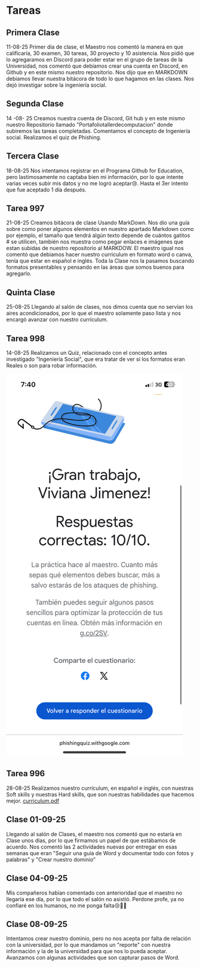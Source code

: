 # Tareas

## Primera Clase

11-08-25
Primer día de clase, el Maestro nos comentó la manera en que calificaría, 30 examen, 30 tareas, 30 proyecto y 10 asistencia.
Nos pidió que lo agregaramos en Discord para poder estar en el grupo de tareas de la Universidad, nos comentó que debíamos crear una cuenta en Discord, en Github y en este mismo nuestro repositorio. Nos dijo que en MARKDOWN debiamos llevar nuestra bitácora de todo lo que hagamos en las clases. Nos dejó investigar sobre la ingeniería social.

## Segunda Clase 

14 -08- 25
Creamos nuestra cuenta de Discord, Git hub y en este mismo nuestro Repositorio llamado "Portafoliotallerdecomputacion" donde subiremos las tareas completadas.
Comentamos el concepto de Ingeniería social. Realizamos el quiz de Phishing.

## Tercera Clase

18-08-25
Nos intentamos registrar en el Programa Github for Education, pero lastimosamente no captaba bien mi información, por lo que intente varias veces subir mis datos y no me logró aceptar😢. Hasta el 3er intento que fue aceptado 1 día después.

## Tarea 997

21-08-25
Creamos bitácora de clase Usando MarkDown.
Nos dio una guía sobre como poner algunos elementos en nuestro apartado Markdown como por ejemplo, el tamaño que tendrá algún texto depende de cuántos gatitos # se utilicen, también nos muestra como pegar enlaces e imágenes que estan subidas de nuestro repositorio al MARKDOW.
El maestro igual nos comentó que debiamos hacer nuestro currículum en formato word o canva, tenía que estar en español e inglés. Toda la Clase nos la pasamos buscando formatos presentables y pensando en las áreas que somos buenos para agregarlo.

## Quinta Clase

25-08-25
Llegando al salón de clases, nos dimos cuenta que no servían los aires acondicionados, por lo que el maestro solamente paso lista y nos encargó avanzar con nuestro currículum. 

## Tarea 998
14-08-25 Realizamos un Quiz, relacionado con el concepto antes investigado "Ingeniería Social", que era tratar de ver si los formatos eran Reales o son para robar información.

![alt text](Tareadephishing.png)


## Tarea 996 
28-08-25 Realizamos nuestro currículum, en español e inglés, con nuestras Soft skills y nuestras Hard skills, que son nuestras habilidades que hacemos mejor.
[curriculum.pdf](https://github.com/user-attachments/files/22077966/curriculum.pdf)

## Clase 01-09-25

Llegando al salón de Clases, el maestro nos comentó que no estaría en Clase unos días, por lo que firmamos un papel de que estábamos de acuerdo. Nos comentó las 2 actividades nuevas por entregar en esas semanas que eran "Seguir una guía de Word y documentar todo con fotos y palabras" y "Crear nuestro dominio" 

## Clase 04-09-25

Mis compañeros habían comentado con anterioridad que el maestro
no llegaría ese día, por lo que todo el salón no asistió.
Perdone profe, ya no confiaré en los humanos, no me ponga falta😢🙏🏽
 
## Clase 08-09-25

Intentamos crear nuestro dominio, pero no nos acepta por falta de relación con la universidad, por lo que mandamos un "reporte" con nuestra información y la de la universidad para que nos lo pueda aceptar.
Avanzamos con algunas actividades que son capturar pasos de Word.